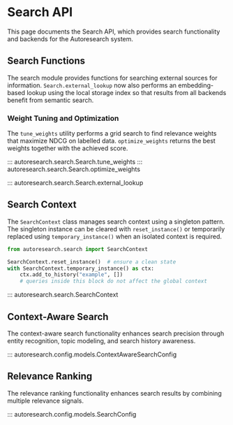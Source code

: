 # Search API

This page documents the Search API, which provides search functionality and backends for the Autoresearch system.

## Search Functions

The search module provides functions for searching external sources for information.
`Search.external_lookup` now also performs an embedding-based lookup using the
local storage index so that results from all backends benefit from semantic search.

### Weight Tuning and Optimization

The `tune_weights` utility performs a grid search to find relevance weights that
maximize NDCG on labelled data. `optimize_weights` returns the best weights
together with the achieved score.

::: autoresearch.search.Search.tune_weights
::: autoresearch.search.Search.optimize_weights

::: autoresearch.search.Search.external_lookup

## Search Context

The `SearchContext` class manages search context using a singleton pattern. The
singleton instance can be cleared with `reset_instance()` or temporarily
replaced using `temporary_instance()` when an isolated context is required.

```python
from autoresearch.search import SearchContext

SearchContext.reset_instance()  # ensure a clean state
with SearchContext.temporary_instance() as ctx:
    ctx.add_to_history("example", [])
    # queries inside this block do not affect the global context
```

::: autoresearch.search.SearchContext

## Context-Aware Search

The context-aware search functionality enhances search precision through entity recognition, topic modeling, and search history awareness.

::: autoresearch.config.models.ContextAwareSearchConfig

## Relevance Ranking

The relevance ranking functionality enhances search results by combining multiple relevance signals.

::: autoresearch.config.models.SearchConfig





